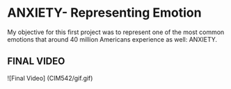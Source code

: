 # ANXIETY- Representing Emotion 
My objective for this first project was to represent one of the most 
common emotions that around 40 million Americans experience as well: ANXIETY. 

## FINAL VIDEO
![Final Video] (CIM542/gif.gif)

